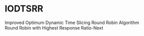 # IODTSRR
Improved Optimum Dynamic Time Slicing Round Robin Algorithm
<br/>
Round Robin with Highest Response Ratio-Next
